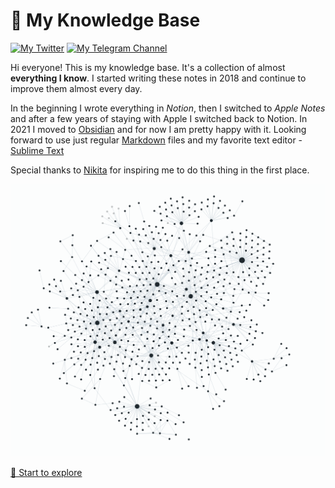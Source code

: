 # 🧠 My Knowledge Base

[![My Twitter](https://img.shields.io/badge/Follow%20Me-0a0a0a.svg?style=flat&colorA=0a0a0a&logo=twitter)](https://twitter.com/japanese_goblin) [![My Telegram Channel](https://img.shields.io/badge/Read%20My%20Blog-0a0a0a.svg?style=flat&colorA=0a0a0a&logo=telegram)](https://t.me/japanese_goblinn_mind)

Hi everyone! This is my knowledge base. It's a collection of almost **everything I know**. I started writing these notes in 2018 and continue to improve them almost every day. 

In the beginning I wrote everything in *Notion*, then I switched to *Apple Notes* and after a few years of staying with Apple I switched back to Notion. In 2021 I moved to [Obsidian](Index/Obsidian.md) and for now I am pretty happy with it. Looking forward to use just regular [Markdown](Index/Markdown.md) files and my favorite text editor - [Sublime Text](Index/Information%20Technology/Programming/Text%20Editors/Sublime%20Text.md)

Special thanks to [Nikita](https://github.com/nikitavoloboev) for inspiring me to do this thing in the first place.

![My Mind](media/graph.png)

[🧭 Start to explore](Index.md)